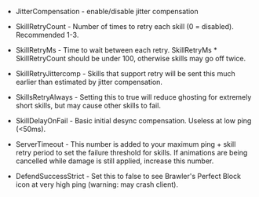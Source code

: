 * JitterCompensation	 - enable/disable jitter compensation	

* SkillRetryCount		   - Number of times to retry each skill (0 = disabled). Recommended 1-3.

* SkillRetryMs			   - Time to wait between each retry. SkillRetryMs * SkillRetryCount should be under 100, otherwise skills may go off twice.

* SkillRetryJittercomp - Skills that support retry will be sent this much earlier than estimated by jitter compensation.

* SkillsRetryAlways		 - Setting this to true will reduce ghosting for extremely short skills, but may cause other skills to fail.

* SkillDelayOnFail	   - Basic initial desync compensation. Useless at low ping (<50ms).

* ServerTimeout	       - This number is added to your maximum ping + skill retry period to set the failure threshold for skills.
If animations are being cancelled while damage is still applied, increase this number.

* DefendSuccessStrict  - Set this to false to see Brawler's Perfect Block icon at very high ping (warning: may crash client).

